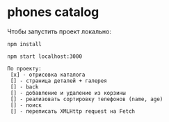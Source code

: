 # phones catalog

Чтобы запустить проект локально:

```
npm install

npm start localhost:3000

По проекту:
 [x] - отрисовка каталога
 [] - страница деталей + галерея
 [] - back
 [] - добавление и удаление из корзины
 [] - реализовать сортировку телефонов (name, age)
 [] - поиск
 [] - переписать XMLHttp request на Fetch

```
